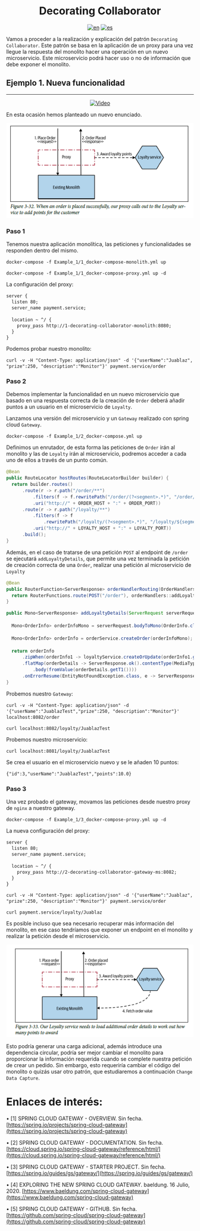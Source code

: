 <h1 align="center"><b>Decorating Collaborator </b></h1></div>
<div align="center">

[![en](https://img.shields.io/badge/lang-en-red.svg)](https://github.com/MasterCloudApps-Projects/Monolith-to-Microservices-Examples/tree/master/Decorating_Collaborator/README.md)
[![es](https://img.shields.io/badge/lang-es-yellow.svg)](https://github.com/MasterCloudApps-Projects/Monolith-to-Microservices-Examples/tree/master/Decorating_Collaborator/README.es.md)
</div>

Vamos a proceder a la realización y explicación del patrón `Decorating Collaborator`. Este patrón se basa en la aplicación de un proxy para una vez llegue la respuesta del monolito hacer una operación en un nuevo microservicio. Este microservicio podrá hacer uso o no de información que debe exponer el monolito.

## **Ejemplo 1. Nueva funcionalidad**
____
<div align="center">

[![Video](https://img.youtube.com/vi/EX93LwF6zBs/0.jpg)](https://www.youtube.com/watch?v=EX93LwF6zBs)
</div>

En esta ocasión hemos planteado un nuevo enunciado.
<div align="center">

![alt text](3.32_decorating_collaborator.png)
</div>

### **Paso 1**

Tenemos nuestra aplicación monolítica, las peticiones y funcionalidades se responden dentro del mismo.

```
docker-compose -f Example_1/1_docker-compose-monolith.yml up
```
```
docker-compose -f Example_1/1_docker-compose-proxy.yml up -d
```

La configuración del proxy:
```
server {
  listen 80;
  server_name payment.service;

  location ~ ^/ {
    proxy_pass http://1-decorating-collaborator-monolith:8080;
  }
}
```

Podemos probar nuestro monolito:
```
curl -v -H "Content-Type: application/json" -d '{"userName":"Juablaz", "prize":250, "description":"Monitor"}' payment.service/order
```

### **Paso 2**
Debemos implementar la funcionalidad en un nuevo microservicio que basado en una respuesta correcta de la creación de `Order` deberá añadir puntos a un usuario en el microservicio de `Loyalty`.

Lanzamos una versión del microservicio y un `Gateway` realizado con spring cloud `Gateway`.

```
docker-compose -f Example_1/2_docker-compose.yml up 
```

Definimos un enrutador, de esta forma las peticiones de `Order` irán al monolito y las de `Loyalty` irán al microservicio, podremos acceder a cada uno de ellos a través de un punto común.

```java
@Bean
public RouteLocator hostRoutes(RouteLocatorBuilder builder) {
  return builder.routes()
      .route(r -> r.path("/order/**")
          .filters(f -> f.rewritePath("/order/(?<segment>.*)", "/order/${segment}"))
          .uri("http://" + ORDER_HOST + ":" + ORDER_PORT))
      .route(r -> r.path("/loyalty/**")
          .filters(f -> f
              .rewritePath("/loyalty/(?<segment>.*)", "/loyalty/${segment}"))
          .uri("http://" + LOYALTY_HOST + ":" + LOYALTY_PORT))
      .build();
}
```

Además, en el caso de tratarse de una petición `POST` al endpoint de `/order` se ejecutará `addLoyaltyDetails`, que permite una vez terminada la petición de creación correcta de una `Order`, realizar una petición al microservicio de `Loyalty`

```java
@Bean
public RouterFunction<ServerResponse> orderHandlerRouting(OrderHandlers orderHandlers) {
  return RouterFunctions.route(POST("/order"), orderHandlers::addLoyaltyDetails);
}
```

```java
public Mono<ServerResponse> addLoyaltyDetails(ServerRequest serverRequest) {

  Mono<OrderInfo> orderInfoMono = serverRequest.bodyToMono(OrderInfo.class);

  Mono<OrderInfo> orderInfo = orderService.createOrder(orderInfoMono);

  return orderInfo
      .zipWhen(orderInfo1 -> loyaltyService.createOrUpdate(orderInfo1.getUserName()))
      .flatMap(orderDetails -> ServerResponse.ok().contentType(MediaType.APPLICATION_JSON)
          .body(fromValue(orderDetails.getT1())))
      .onErrorResume(EntityNotFoundException.class, e -> ServerResponse.notFound().build());
}
```

Probemos nuestro `Gateway`:

```
curl -v -H "Content-Type: application/json" -d '{"userName":"JuablazTest","prize":250, "description":"Monitor"}' localhost:8082/order
```
```
curl localhost:8082/loyalty/JuablazTest
```

Probemos nuestro microservicio:

```
curl localhost:8081/loyalty/JuablazTest
```


Se crea el usuario en el microservicio nuevo y se le añaden 10 puntos:
```
{"id":3,"userName":"JuablazTest","points":10.0}
```

### **Paso 3**
Una vez probado el gateway, movamos las peticiones desde nuestro proxy de `nginx` a nuestro gateway.

```
docker-compose -f Example_1/3_docker-compose-proxy.yml up -d
```

La nueva configuración del proxy:
```
server {
  listen 80;
  server_name payment.service;

  location ~ ^/ {
    proxy_pass http://2-decorating-collaborator-gateway-ms:8082;
  }
}
```

```
curl -v -H "Content-Type: application/json" -d '{"userName":"Juablaz", "prize":250, "description":"Monitor"}' payment.service/order
```
```
curl payment.service/loyalty/Juablaz
```

Es posible incluso que sea necesario recuperar más información del monolito, en ese caso tendríamos que exponer un endpoint en el monolito y realizar la 
petición desde el microservicio.

<div align="center">

![alt text](3.33_decorating_collaborator.png)
</div>

Esto podría generar una carga adicional, además introduce una dependencia circular, podría ser mejor cambiar el monolito para proporcionar la información requerida cuando se complete nuestra petición de crear un pedido. Sin embargo, esto requeriría cambiar el código del monolito o quizás usar otro patrón, que estudiaremos a continuación `Change Data Capture`.


# Enlaces de interés:

•	[1] SPRING CLOUD GATEWAY - OVERVIEW. Sin fecha. [https://spring.io/projects/spring-cloud-gateway](https://spring.io/projects/spring-cloud-gateway)

•	[2] SPRING CLOUD GATEWAY - DOCUMENTATION. Sin fecha. [https://cloud.spring.io/spring-cloud-gateway/reference/html/](https://cloud.spring.io/spring-cloud-gateway/reference/html/)

•	[3] SPRING CLOUD GATEWAY - STARTER PROJECT. Sin fecha. [https://spring.io/guides/gs/gateway/](https://spring.io/guides/gs/gateway/)

•	[4] EXPLORING THE NEW SPRING CLOUD GATEWAY. baeldung. 16 Julio, 2020. [https://www.baeldung.com/spring-cloud-gateway](https://www.baeldung.com/spring-cloud-gateway)

•	[5] SPRING CLOUD GATEWAY - GITHUB. Sin fecha. [https://github.com/spring-cloud/spring-cloud-gateway](https://github.com/spring-cloud/spring-cloud-gateway)